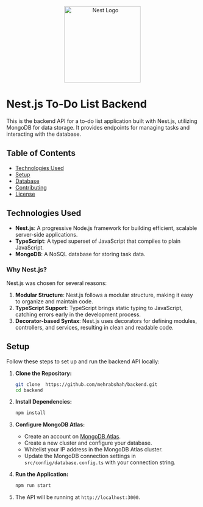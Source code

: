 <p align="center">
  <a href="http://nestjs.com/" target="blank"><img src="https://nestjs.com/img/logo-small.svg" width="200" alt="Nest Logo" /></a>
</p>

[circleci-image]: https://img.shields.io/circleci/build/github/nestjs/nest/master?token=abc123def456
[circleci-url]: https://circleci.com/gh/nestjs/nest

# Nest.js To-Do List Backend

This is the backend API for a to-do list application built with Nest.js, utilizing MongoDB for data storage. It provides endpoints for managing tasks and interacting with the database.

## Table of Contents
- [Technologies Used](#technologies-used)
- [Setup](#setup)
- [Database](#database)
- [Contributing](#contributing)
- [License](#license)

## Technologies Used

- **Nest.js**: A progressive Node.js framework for building efficient, scalable server-side applications.
- **TypeScript**: A typed superset of JavaScript that compiles to plain JavaScript.
- **MongoDB**: A NoSQL database for storing task data.

### Why Nest.js?

Nest.js was chosen for several reasons:
1. **Modular Structure**: Nest.js follows a modular structure, making it easy to organize and maintain code.
2. **TypeScript Support**: TypeScript brings static typing to JavaScript, catching errors early in the development process.
3. **Decorator-based Syntax**: Nest.js uses decorators for defining modules, controllers, and services, resulting in clean and readable code.



## Setup

Follow these steps to set up and run the backend API locally:

1. **Clone the Repository:**
    ```bash
    git clone  https://github.com/mehrabshah/backend.git
    cd backend
    ```

2. **Install Dependencies:**
    ```bash
    npm install
    ```

3. **Configure MongoDB Atlas:**
    - Create an account on [MongoDB Atlas](https://www.mongodb.com/cloud/atlas).
    - Create a new cluster and configure your database.
    - Whitelist your IP address in the MongoDB Atlas cluster.
    - Update the MongoDB connection settings in `src/config/database.config.ts` with your connection string.

4. **Run the Application:**
    ```bash
    npm run start
    ```

5. The API will be running at `http://localhost:3000`.


